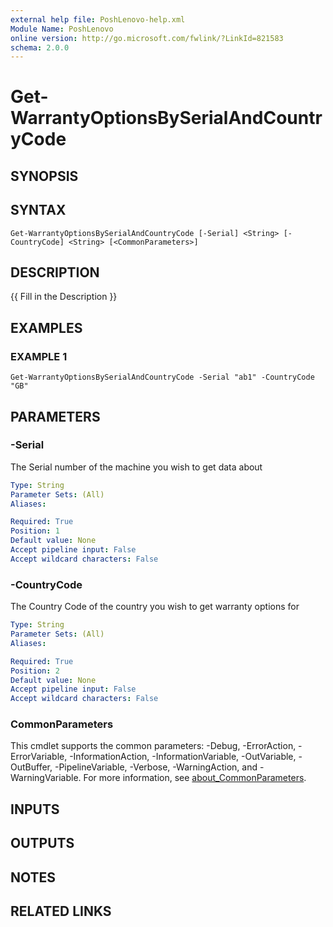 ```yaml
---
external help file: PoshLenovo-help.xml
Module Name: PoshLenovo
online version: http://go.microsoft.com/fwlink/?LinkId=821583
schema: 2.0.0
---
```


# Get-WarrantyOptionsBySerialAndCountryCode

## SYNOPSIS

## SYNTAX

```
Get-WarrantyOptionsBySerialAndCountryCode [-Serial] <String> [-CountryCode] <String> [<CommonParameters>]
```

## DESCRIPTION
{{ Fill in the Description }}

## EXAMPLES

### EXAMPLE 1
```
Get-WarrantyOptionsBySerialAndCountryCode -Serial "ab1" -CountryCode "GB"
```

## PARAMETERS

### -Serial
The Serial number of the machine you wish to get data about

```yaml
Type: String
Parameter Sets: (All)
Aliases:

Required: True
Position: 1
Default value: None
Accept pipeline input: False
Accept wildcard characters: False
```

### -CountryCode
The Country Code of the country you wish to get warranty options for

```yaml
Type: String
Parameter Sets: (All)
Aliases:

Required: True
Position: 2
Default value: None
Accept pipeline input: False
Accept wildcard characters: False
```

### CommonParameters
This cmdlet supports the common parameters: -Debug, -ErrorAction, -ErrorVariable, -InformationAction, -InformationVariable, -OutVariable, -OutBuffer, -PipelineVariable, -Verbose, -WarningAction, and -WarningVariable. For more information, see [about_CommonParameters](http://go.microsoft.com/fwlink/?LinkID=113216).

## INPUTS

## OUTPUTS

## NOTES

## RELATED LINKS
